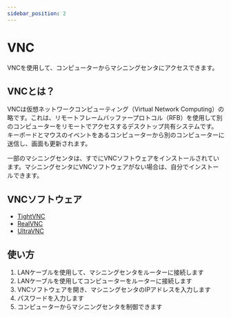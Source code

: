 ```yaml
---
sidebar_position: 2
---
```


# VNC
VNCを使用して、コンピューターからマシニングセンタにアクセスできます。


## VNCとは？
VNCは仮想ネットワークコンピューティング（Virtual Network Computing）の略です。これは、リモートフレームバッファープロトコル（RFB）を使用して別のコンピューターをリモートでアクセスするデスクトップ共有システムです。
キーボードとマウスのイベントをあるコンピューターから別のコンピューターに送信し、画面も更新されます。

一部のマシニングセンタは、すでにVNCソフトウェアをインストールされています。マシニングセンタにVNCソフトウェアがない場合は、自分でインストールできます。

## VNCソフトウェア
- [TightVNC](https://www.tightvnc.com/)
- [RealVNC](https://www.realvnc.com/)
- [UltraVNC](https://www.uvnc.com/)

## 使い方
1. LANケーブルを使用して、マシニングセンタをルーターに接続します
2. LANケーブルを使用してコンピューターをルーターに接続します
3. VNCソフトウェアを開き、マシニングセンタのIPアドレスを入力します
4. パスワードを入力します
5. コンピューターからマシニングセンタを制御できます